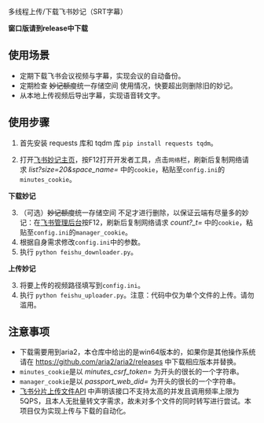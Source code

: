 多线程上传/下载飞书妙记（SRT字幕）

**窗口版请到release中下载**

## 使用场景

- 定期下载飞书会议视频与字幕，实现会议的自动备份。
- 定期检查 ~~妙记额度~~统一存储空间 使用情况，快要超出则删除旧的妙记。
- 从本地上传视频后导出字幕，实现语音转文字。

## 使用步骤

1. 首先安装 requests 库和 tqdm 库 `pip install requests tqdm`。
  
2. 打开[飞书妙记主页](https://meetings.feishu.cn/minutes/home)，按F12打开开发者工具，点击`网络`栏，刷新后复制网络请求 *list?size=20&space_name=* 中的`cookie`，粘贴至`config.ini`的`minutes_cookie`。

**下载妙记**

3. （可选）~~妙记额度~~统一存储空间 不足才进行删除，以保证云端有尽量多的妙记：在[飞书管理后台](https://home.feishu.cn/admin/index)按F12，刷新后复制网络请求 *count?_t=* 中的`cookie`，粘贴至`config.ini`的`manager_cookie`。
4. 根据自身需求修改`config.ini`中的参数。
5. 执行 `python feishu_downloader.py`。

**上传妙记**

3. 将要上传的视频路径填写到`config.ini`。
4. 执行 `python feishu_uploader.py`。注意：代码中仅为单个文件的上传。请勿滥用。

## 注意事项

- 下载需要用到aria2，本仓库中给出的是win64版本的，如果你是其他操作系统请在 https://github.com/aria2/aria2/releases 中下载相应版本并替换。
- `minutes_cookie`是以 *minutes_csrf_token=* 为开头的很长的一个字符串。
- `manager_cookie`是以 *passport_web_did=* 为开头的很长的一个字符串。
- [飞书分片上传文件API](https://open.feishu.cn/document/server-docs/docs/drive-v1/upload/multipart-upload-file-/introduction) 中声明该接口不支持太高的并发且调用频率上限为5QPS，且本人无批量转文字需求，故未对多个文件的同时转写进行尝试。本项目仅为实现上传与下载的自动化。
